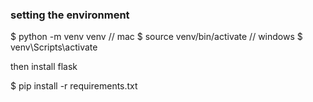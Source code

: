 ### setting the environment
$ python -m venv venv
// mac
$ source venv/bin/activate
// windows
$ venv\Scripts\activate

then install flask 

$ pip install -r requirements.txt 